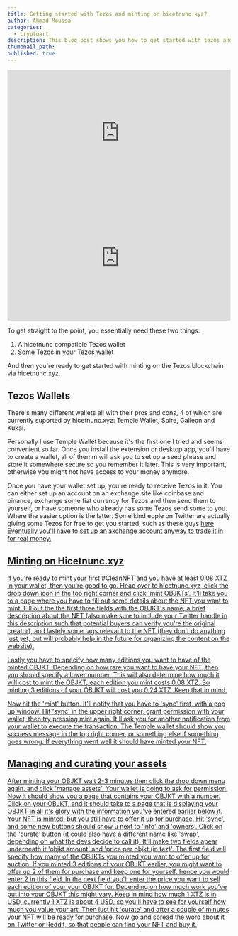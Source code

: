 ```yaml
---
title: Getting started with Tezos and minting on hicetnunc.xyz?
author: Ahmad Moussa
categories:
  - cryptoart
description: This blog post shows you how to get started with tezos and minting your first NFT on hicetnunc.
thumbnail_path: 
published: true
---
```

<div style="width:100%;height:0;padding-bottom:56%;position:relative;"><iframe src="https://giphy.com/embed/W0LADAvWlQks4o6Ulk" width="100%" height="100%" style="position:absolute; pointer-events:none;" frameBorder="0" class="giphy-embed" allowFullScreen></iframe></div>

<div style="width:100%;height:0;padding-bottom:56%;position:relative;"><iframe src="https://giphy.com/embed/igNx7sm9Ygj0k" width="100%" height="100%" style="position:absolute; pointer-events:none;" frameBorder="0" class="giphy-embed" allowFullScreen></iframe></div><p></p>

To get straight to the point, you essentially need these two things:

1. A hicetnunc compatible Tezos wallet
2. Some Tezos in your Tezos wallet

And then you're ready to get started with minting on the Tezos blockchain via hicetnunc.xyz.

## Tezos Wallets
There's many different wallets all with their pros and cons, 4 of which are currently suported by hicetnunc.xyz: Temple Wallet, Spire, Galleon and Kukai.

Personally I use Temple Wallet because it's the first one I tried and seems convenient so far. Once you install the extension or desktop app, you'll have to create a wallet, all of themm will ask you to set up a seed phrase and store it somewhere secure so you remember it later. This is very important, otherwise you might not have access to your money anymore.

Once you have your wallet set up, you're ready to receive Tezos in it. You can either set up an account on an exchange site like coinbase and binance, exchange some fiat currency for Tezos and then send them to yourself, or have someone who already has some Tezos send some to you. Where the easier option is the latter. Some kind eople on Twitter are actually giving some Tezos for free to get you started, such as these guys <a href='https://twitter.com/tezosnftfaucet' target="_blank" rel="noopener noreferrer">here</href> Eventually you'll have to set up an axchange account anyway to trade it in for real money.

## Minting on Hicetnunc.xyz

If you're ready to mint your first #CleanNFT and you have at least 0.08 XTZ in your wallet, then you're good to go. Head over to hicetnunc.xyz, click the drop down icon in the top right corner and click 'mint OBJKTs'. It'll take you to a page where you have to fill out some details about the NFT you want to mint. Fill out the the first three fields with the OBJKT's name, a brief description about the NFT (also make sure to include your Twitter handle in this description such that potential buyers can verify you're the original creator), and lastely some tags relevant to the NFT (they don't do anything just yet, but will probably help in the future for organizing the content on the website).

Lastly you have to specify how many editions you want to have of the minted OBJKT. Depending on how rare you want to have your NFT, then you should specify a lower number. This will also determine how much it will cost to mint the OBJKT, each edition you mint costs 0.08 XTZ. So minting 3 editions of your OBJKT will cost you 0.24 XTZ. Keep that in mind.

Now hit the 'mint' button. It'll notify that you have to 'sync' first, with a pop up window. Hit 'sync' in the upper right corner, grant permission with your wallet, then try pressing mint again. It'll ask you for another notification from your wallet to execute the transaction. The Temple wallet should show you sccuess message in the top right corner, or something else if something goes wrong. If everything went well it should have minted your NFT.

## Managing and curating your assets

After minting your OBJKT wait 2-3 minutes then click the drop down menu again, and click 'manage assets'. Your wallet is going to ask for permission. Now it should show you a page that contains your OBJKT with a number. Click on your OBJKT, and it should take to a page that is displaying your OBJKT in all it's glory with the information you've entered earlier below it. Your NFT is minted, but you still have to offer it up for purchase. Hit 'sync', and some new buttons should show u next to 'info' and 'owners'. Click on the 'curate' button (it could also have a different name like 'swap', depending on what the devs decide to call it). It'll make two fields apear underneath it 'objkt amount' and 'price per objkt (in tez)'. The first field will specify how many of the OBJKTs you minted you want to offer up for auction. If you minted 3 editions of your OBJKT earlier, you might want to offer up 2 of them for purchase and keep one for yourself, hence you would enter 2 in this field. In the next field you'll enter the price you want to sell each edition of your your OBJKT for. Depending on how much work you've put into your OBJKT this might vary. Keep in mind how much 1 XTZ is in USD, currently 1 XTZ is about 4 USD, so you'll have to see for yourself how much you value your art. Then just hit 'curate' and after a couple of minutes your NFT will be ready for purchase. Now go and spread the word about it on Twitter or Reddit, so that people can find your NFT and buy it.


